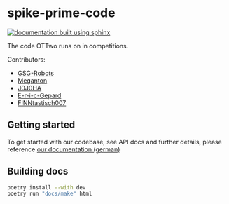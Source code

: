 # spike-prime-code
[![documentation built using sphinx](https://img.shields.io/badge/documentation-built%20using%20sphinx-blue
)](https://com-prog-doc-prev.pages.dev)

The code OTTwo runs on in competitions.

Contributors:

* [GSG-Robots](https://github.com/GSG-Robots)
* [Meganton](https://github.com/Meganton)
* [J0J0HA](https://github.com/J0J0HA)
* [E-r-i-c-Gepard](https://github.com/E-r-i-c-Gepard)
* [FINNtastisch007](https://github.com/FINNtastisch007)

## Getting started

To get started with our codebase, see API docs and further details, please reference [our documentation (german)](https://com-prog-doc-prev.pages.dev)

## Building docs

```bash
poetry install --with dev
poetry run "docs/make" html
```
